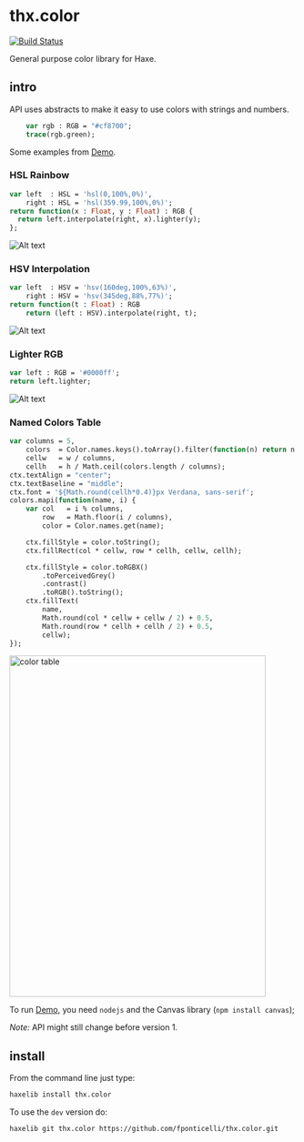 # thx.color

[![Build Status](https://travis-ci.org/fponticelli/thx.color.svg)](https://travis-ci.org/fponticelli/thx.color)

General purpose color library for Haxe.

## intro

API uses abstracts to make it easy to use colors with strings and numbers.

```haxe
    var rgb : RGB = "#cf8700";
    trace(rgb.green);
```

Some examples from [Demo](https://github.com/fponticelli/thx.color/raw/master/demo/Demo.hx).

### HSL Rainbow

```haxe
var left  : HSL = 'hsl(0,100%,0%)',
    right : HSL = 'hsl(359.99,100%,0%)';
return function(x : Float, y : Float) : RGB {
  return left.interpolate(right, x).lighter(y);
};
```

![Alt text](https://github.com/fponticelli/thx.color/raw/master/images/rainbowhsl.png?raw=true "HSL Rainbow")

### HSV Interpolation

```haxe
var left  : HSV = 'hsv(160deg,100%,63%)',
    right : HSV = 'hsv(345deg,88%,77%)';
return function(t : Float) : RGB
    return (left : HSV).interpolate(right, t);
```

![Alt text](https://github.com/fponticelli/thx.color/raw/master/images/interpolatehsv.png?raw=true "HSV Interpolation")

### Lighter RGB

```haxe
var left : RGB = '#0000ff';
return left.lighter;
```

![Alt text](https://github.com/fponticelli/thx.color/raw/master/images/lighterrgb.png?raw=true "Lighter RGB")

### Named Colors Table

```haxe
var columns = 5,
    colors  = Color.names.keys().toArray().filter(function(n) return n.indexOf(' ') < 0),
    cellw   = w / columns,
    cellh   = h / Math.ceil(colors.length / columns);
ctx.textAlign = "center";
ctx.textBaseline = "middle";
ctx.font = '${Math.round(cellh*0.4)}px Verdana, sans-serif';
colors.mapi(function(name, i) {
    var col   = i % columns,
        row   = Math.floor(i / columns),
        color = Color.names.get(name);

    ctx.fillStyle = color.toString();
    ctx.fillRect(col * cellw, row * cellh, cellw, cellh);

    ctx.fillStyle = color.toRGBX()
        .toPerceivedGrey()
        .contrast()
        .toRGB().toString();
    ctx.fillText(
        name,
        Math.round(col * cellw + cellw / 2) + 0.5,
        Math.round(row * cellh + cellh / 2) + 0.5,
        cellw);
});
```

<img src="https://github.com/fponticelli/thx.color/raw/master/images/colortable.png?raw=true" alt="color table" width="450" height="600">

To run [Demo](/demo/Demo.hx), you need `nodejs` and the Canvas library (`npm install canvas`);

*Note:* API might still change before version 1.

## install

From the command line just type:

```bash
haxelib install thx.color
```

To use the `dev` version do:

```bash
haxelib git thx.color https://github.com/fponticelli/thx.color.git
```

